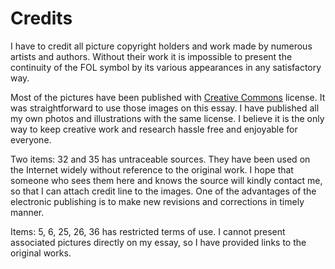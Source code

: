 # Credits

I have to credit all picture copyright holders and work made by numerous artists and authors. Without their work it is impossible to present the continuity of the FOL symbol by its various appearances in any satisfactory way.

Most of the pictures have been published with [Creative Commons](http://en.wikipedia.org/wiki/Creative_Commons_license) license. It was straightforward to use those images on this essay. I have published all my own photos and illustrations with the same license. I believe it is the only way to keep creative work and research hassle free and enjoyable for everyone.

Two items: 32 and 35 has untraceable sources. They have been used on the Internet widely without reference to the original work. I hope that someone who sees them here and knows the source will kindly contact me, so that I can attach credit line to the images. One of the advantages of the electronic publishing is to make new revisions and corrections in timely manner.

Items: 5, 6, 25, 26, 36 has restricted terms of use. I cannot present associated pictures directly on my essay, so I have provided links to the original works.